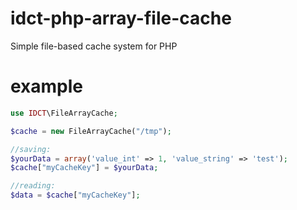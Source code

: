 idct-php-array-file-cache
=========================

Simple file-based cache system for PHP

example
=======

````php
use IDCT\FileArrayCache;

$cache = new FileArrayCache("/tmp");

//saving:
$yourData = array('value_int' => 1, 'value_string' => 'test');
$cache["myCacheKey"] = $yourData;

//reading:
$data = $cache["myCacheKey"];

````